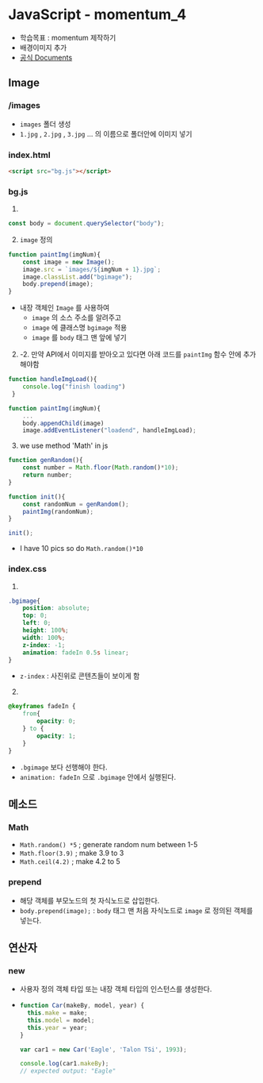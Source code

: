 # JavaScript - momentum_4

- 학습목표 : momentum 제작하기
- 배경이미지 추가
- [공식 Documents](https://developer.mozilla.org) 



##  Image

###  /images

- `images` 폴더 생성
- `1.jpg` , `2.jpg` , `3.jpg` ... 의 이름으로 폴더안에 이미지 넣기 



### index.html

```html
<script src="bg.js"></script>
```



### bg.js

1. 

``` js
const body = document.querySelector("body");
```



2. `image`  정의

``` js
function paintImg(imgNum){
    const image = new Image();
    image.src = `images/${imgNum + 1}.jpg`;
    image.classList.add("bgimage");
    body.prepend(image);
}
```

- 내장 객체인 `Image` 를 사용하여 
  - `image` 의 소스 주소를 알려주고 
  - `image` 에 클래스명 `bgimage` 적용
  - `image` 를 `body` 태그 맨 앞에 넣기  



2. -2. 만약 API에서 이미지를 받아오고 있다면 아래 코드를 `paintImg` 함수 안에 추가해야함

```js
function handleImgLoad(){
    console.log("finish loading")
 }

function paintImg(imgNum){  
    ... 
	body.appendChild(image)
    image.addEventListener("loadend", handleImgLoad);
```



3. we use method 'Math' in js 

```js
function genRandom(){
    const number = Math.floor(Math.random()*10); 
    return number;
}

function init(){
    const randomNum = genRandom();
    paintImg(randomNum);
}

init();
```

- I have 10 pics so do `Math.random()*10 `

  

### index.css

1. 

``` css
.bgimage{
    position: absolute; 
    top: 0;
    left: 0;
    height: 100%;
    width: 100%;
    z-index: -1;
    animation: fadeIn 0.5s linear;
}
```

- `z-index` : 사진위로 콘텐츠들이 보이게 함 

  

2. 

```css
@keyframes fadeIn {
    from{
        opacity: 0;
    } to {
        opacity: 1;
    }
}
```

- `.bgimage` 보다 선행해야 한다. 
- `animation: fadeIn` 으로 `.bgimage` 안에서 실행된다.



##   메소드

###  Math

- `Math.random() *5` ; generate random num between 1-5
- `Math.floor(3.9)` ; make 3.9 to 3 
- `Math.ceil(4.2)` ; make 4.2 to 5  



###  prepend

- 해당 객체를 부모노드의 첫 자식노드로 삽입한다. 
- `body.prepend(image);` : `body` 태그 맨 처음 자식노드로 `image` 로 정의된 객체를 넣는다. 



##  연산자

###  new 

- 사용자 정의 객체 타입 또는 내장 객체 타입의 인스턴스를 생성한다. 

- ```js
  function Car(makeBy, model, year) {
    this.make = make;
    this.model = model;
    this.year = year;
  }
  
  var car1 = new Car('Eagle', 'Talon TSi', 1993);
  
  console.log(car1.makeBy);
  // expected output: "Eagle"
  ```

  

